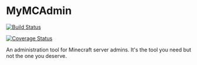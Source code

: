 # MyMCAdmin

[![Build Status](https://travis-ci.org/durandj/mymcadmin.svg?branch=master)](https://travis-ci.org/durandj/mymcadmin)

[![Coverage Status](https://coveralls.io/repos/github/durandj/mymcadmin/badge.svg?branch=master)](https://coveralls.io/github/durandj/mymcadmin?branch=master)

An administration tool for Minecraft server admins. It's the tool you need
but not the one you deserve.

